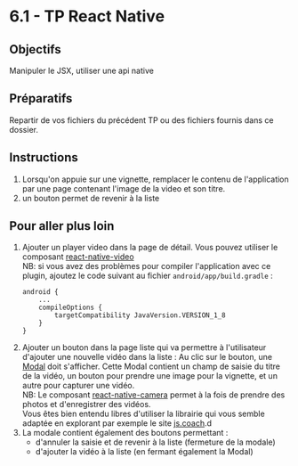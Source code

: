 # 6.1 - TP React Native

## Objectifs
Manipuler le JSX, utiliser une api native

## Préparatifs
Repartir de vos fichiers du précédent TP ou des fichiers fournis dans ce dossier.

## Instructions
1. Lorsqu'on appuie sur une vignette, remplacer le contenu de l'application par une page contenant l'image de la video et son titre.
1. un bouton permet de revenir à la liste

## Pour aller plus loin
1. Ajouter un player video dans la page de détail. Vous pouvez utiliser le composant [react-native-video](https://github.com/react-native-community/react-native-video)<br>
	NB: si vous avez des problèmes pour compiler l'application avec ce plugin, ajoutez le code suivant au fichier `android/app/build.gradle` :
	```
	android {
		...
		compileOptions {
			targetCompatibility JavaVersion.VERSION_1_8
		}
	}
	```
2. Ajouter un bouton dans la page liste qui va permettre à l'utilisateur d'ajouter une nouvelle vidéo dans la liste : Au clic sur le bouton, une [Modal](https://facebook.github.io/react-native/docs/modal.html) doit s'afficher. Cette Modal contient un champ de saisie du titre de la vidéo, un bouton pour prendre une image pour la vignette, et un autre pour capturer une vidéo.<br>
	NB: Le composant [react-native-camera](https://github.com/react-native-community/react-native-camera) permet à la fois de prendre des photos et d'enregistrer des vidéos.<br>
	Vous êtes bien entendu libres d'utiliser la librairie qui vous semble adaptée en explorant par exemple le site [js.coach](https://js.coach/?collection=React+Native).d
3. La modale contient également des boutons permettant :
	- d'annuler la saisie et de revenir à la liste (fermeture de la modale)
	- d'ajouter la vidéo à la liste (en fermant également la Modal)
